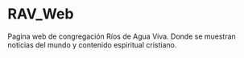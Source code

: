 # RAV_Web
Pagina web de congregación Ríos de Agua Viva. Donde se muestran noticias del mundo y contenido espiritual cristiano. 
